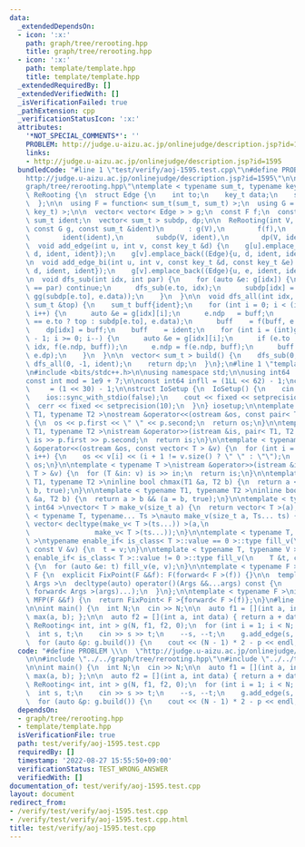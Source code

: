 ```yaml
---
data:
  _extendedDependsOn:
  - icon: ':x:'
    path: graph/tree/rerooting.hpp
    title: graph/tree/rerooting.hpp
  - icon: ':x:'
    path: template/template.hpp
    title: template/template.hpp
  _extendedRequiredBy: []
  _extendedVerifiedWith: []
  _isVerificationFailed: true
  _pathExtension: cpp
  _verificationStatusIcon: ':x:'
  attributes:
    '*NOT_SPECIAL_COMMENTS*': ''
    PROBLEM: http://judge.u-aizu.ac.jp/onlinejudge/description.jsp?id=1595
    links:
    - http://judge.u-aizu.ac.jp/onlinejudge/description.jsp?id=1595
  bundledCode: "#line 1 \"test/verify/aoj-1595.test.cpp\"\n#define PROBLEM \\\n  \"\
    http://judge.u-aizu.ac.jp/onlinejudge/description.jsp?id=1595\"\n\n#line 1 \"\
    graph/tree/rerooting.hpp\"\ntemplate < typename sum_t, typename key_t >\nstruct\
    \ ReRooting {\n  struct Edge {\n    int to;\n    key_t data;\n    sum_t dp, ndp;\n\
    \  };\n\n  using F = function< sum_t(sum_t, sum_t) >;\n  using G = function< sum_t(sum_t,\
    \ key_t) >;\n\n  vector< vector< Edge > > g;\n  const F f;\n  const G gg;\n  const\
    \ sum_t ident;\n  vector< sum_t > subdp, dp;\n\n  ReRooting(int V, const F f,\
    \ const G g, const sum_t &ident)\n      : g(V),\n        f(f),\n        gg(g),\n\
    \        ident(ident),\n        subdp(V, ident),\n        dp(V, ident) {}\n\n\
    \  void add_edge(int u, int v, const key_t &d) {\n    g[u].emplace_back((Edge){v,\
    \ d, ident, ident});\n    g[v].emplace_back((Edge){u, d, ident, ident});\n  }\n\
    \n  void add_edge_bi(int u, int v, const key_t &d, const key_t &e) {\n    g[u].emplace_back((Edge){v,\
    \ d, ident, ident});\n    g[v].emplace_back((Edge){u, e, ident, ident});\n  }\n\
    \n  void dfs_sub(int idx, int par) {\n    for (auto &e: g[idx]) {\n      if (e.to\
    \ == par) continue;\n      dfs_sub(e.to, idx);\n      subdp[idx] = f(subdp[idx],\
    \ gg(subdp[e.to], e.data));\n    }\n  }\n\n  void dfs_all(int idx, int par, const\
    \ sum_t &top) {\n    sum_t buff{ident};\n    for (int i = 0; i < (int)g[idx].size();\
    \ i++) {\n      auto &e = g[idx][i];\n      e.ndp   = buff;\n      e.dp    = gg(par\
    \ == e.to ? top : subdp[e.to], e.data);\n      buff    = f(buff, e.dp);\n    }\n\
    \    dp[idx] = buff;\n    buff    = ident;\n    for (int i = (int)g[idx].size()\
    \ - 1; i >= 0; i--) {\n      auto &e = g[idx][i];\n      if (e.to != par) dfs_all(e.to,\
    \ idx, f(e.ndp, buff));\n      e.ndp = f(e.ndp, buff);\n      buff  = f(buff,\
    \ e.dp);\n    }\n  }\n\n  vector< sum_t > build() {\n    dfs_sub(0, -1);\n   \
    \ dfs_all(0, -1, ident);\n    return dp;\n  }\n};\n#line 1 \"template/template.hpp\"\
    \n#include <bits/stdc++.h>\n\nusing namespace std;\n\nusing int64   = long long;\n\
    const int mod = 1e9 + 7;\n\nconst int64 infll = (1LL << 62) - 1;\nconst int inf\
    \     = (1 << 30) - 1;\n\nstruct IoSetup {\n  IoSetup() {\n    cin.tie(nullptr);\n\
    \    ios::sync_with_stdio(false);\n    cout << fixed << setprecision(10);\n  \
    \  cerr << fixed << setprecision(10);\n  }\n} iosetup;\n\ntemplate < typename\
    \ T1, typename T2 >\nostream &operator<<(ostream &os, const pair< T1, T2 > &p)\
    \ {\n  os << p.first << \" \" << p.second;\n  return os;\n}\n\ntemplate < typename\
    \ T1, typename T2 >\nistream &operator>>(istream &is, pair< T1, T2 > &p) {\n \
    \ is >> p.first >> p.second;\n  return is;\n}\n\ntemplate < typename T >\nostream\
    \ &operator<<(ostream &os, const vector< T > &v) {\n  for (int i = 0; i < (int)v.size();\
    \ i++) {\n    os << v[i] << (i + 1 != v.size() ? \" \" : \"\");\n  }\n  return\
    \ os;\n}\n\ntemplate < typename T >\nistream &operator>>(istream &is, vector<\
    \ T > &v) {\n  for (T &in: v) is >> in;\n  return is;\n}\n\ntemplate < typename\
    \ T1, typename T2 >\ninline bool chmax(T1 &a, T2 b) {\n  return a < b && (a =\
    \ b, true);\n}\n\ntemplate < typename T1, typename T2 >\ninline bool chmin(T1\
    \ &a, T2 b) {\n  return a > b && (a = b, true);\n}\n\ntemplate < typename T =\
    \ int64 >\nvector< T > make_v(size_t a) {\n  return vector< T >(a);\n}\n\ntemplate\
    \ < typename T, typename... Ts >\nauto make_v(size_t a, Ts... ts) {\n  return\
    \ vector< decltype(make_v< T >(ts...)) >(a,\n                                \
    \                make_v< T >(ts...));\n}\n\ntemplate < typename T, typename V\
    \ >\ntypename enable_if< is_class< T >::value == 0 >::type fill_v(\n    T &t,\
    \ const V &v) {\n  t = v;\n}\n\ntemplate < typename T, typename V >\ntypename\
    \ enable_if< is_class< T >::value != 0 >::type fill_v(\n    T &t, const V &v)\
    \ {\n  for (auto &e: t) fill_v(e, v);\n}\n\ntemplate < typename F >\nstruct FixPoint:\
    \ F {\n  explicit FixPoint(F &&f): F(forward< F >(f)) {}\n\n  template < typename...\
    \ Args >\n  decltype(auto) operator()(Args &&...args) const {\n    return F::operator()(*this,\
    \ forward< Args >(args)...);\n  }\n};\n\ntemplate < typename F >\ninline decltype(auto)\
    \ MFP(F &&f) {\n  return FixPoint< F >{forward< F >(f)};\n}\n#line 6 \"test/verify/aoj-1595.test.cpp\"\
    \n\nint main() {\n  int N;\n  cin >> N;\n\n  auto f1 = [](int a, int b) { return\
    \ max(a, b); };\n\n  auto f2 = [](int a, int data) { return a + data; };\n\n \
    \ ReRooting< int, int > g(N, f1, f2, 0);\n  for (int i = 1; i < N; i++) {\n  \
    \  int s, t;\n    cin >> s >> t;\n    --s, --t;\n    g.add_edge(s, t, 1);\n  }\n\
    \  for (auto &p: g.build()) {\n    cout << (N - 1) * 2 - p << endl;\n  }\n}\n"
  code: "#define PROBLEM \\\n  \"http://judge.u-aizu.ac.jp/onlinejudge/description.jsp?id=1595\"\
    \n\n#include \"../../graph/tree/rerooting.hpp\"\n#include \"../../template/template.hpp\"\
    \n\nint main() {\n  int N;\n  cin >> N;\n\n  auto f1 = [](int a, int b) { return\
    \ max(a, b); };\n\n  auto f2 = [](int a, int data) { return a + data; };\n\n \
    \ ReRooting< int, int > g(N, f1, f2, 0);\n  for (int i = 1; i < N; i++) {\n  \
    \  int s, t;\n    cin >> s >> t;\n    --s, --t;\n    g.add_edge(s, t, 1);\n  }\n\
    \  for (auto &p: g.build()) {\n    cout << (N - 1) * 2 - p << endl;\n  }\n}\n"
  dependsOn:
  - graph/tree/rerooting.hpp
  - template/template.hpp
  isVerificationFile: true
  path: test/verify/aoj-1595.test.cpp
  requiredBy: []
  timestamp: '2022-08-27 15:55:50+09:00'
  verificationStatus: TEST_WRONG_ANSWER
  verifiedWith: []
documentation_of: test/verify/aoj-1595.test.cpp
layout: document
redirect_from:
- /verify/test/verify/aoj-1595.test.cpp
- /verify/test/verify/aoj-1595.test.cpp.html
title: test/verify/aoj-1595.test.cpp
---
```

